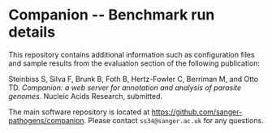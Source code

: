 # Companion -- Benchmark run details  

This repository contains additional information such as configuration files and sample results from the evaluation section of the following publication:

Steinbiss S, Silva F, Brunk B, Foth B, Hertz-Fowler C, Berriman M, and Otto TD. 
*Companion: a web server for annotation and analysis of parasite genomes.*
Nucleic Acids Research, submitted.

The main software repository is located at https://github.com/sanger-pathogens/companion.
Please contact `ss34@sanger.ac.uk` for any questions. 
